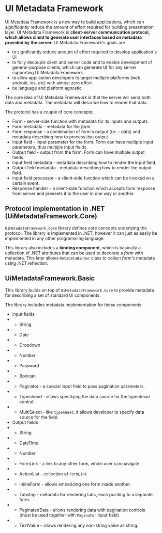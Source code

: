 # UI Metadata Framework

UI Metadata Framework is a new way to build applications, which can *significantly* reduce the amount of effort required for building presentation layer. UI Metadata Framework is **client-server communication protocol, which allows client to generate user interfaces based on metadata provided by the server**. UI Metadata Framework's goals are

* to significantly reduce amount of effort required to develop application's UI
* to fully decouple client and server code and to enable development of general-purpose clients, which can generate UI for any server supporting UI Metadata Framework
* to allow application developers to target multiple platforms (web, android, ios, etc) with almost zero effort
* be language and platform agnostic

The core idea of UI Metadata Framework is that the server will send both data and metadata. The metadata will describe how to render that data.

The protocol has a couple of core concepts:

* Form - server-side function with metadata for its inputs and outputs.
* Form metadata - metadata for the *form*
* Form response - a combination of form's output (i.e. - data) and metadata describing how to process that output
* Input field - input parameter for the form. Form can have multiple input parameters, thus multiple input fields.
* Output field - output from the form. Form can have multiple output fields.
* Input field metadata - metadata describing how to render the input field.
* Output field metadata - metadata describing how to render the output field.
* Input field processor - a client-side function which can be invoked on a certain event.
* Response handler - a client-side function which accepts form response from server and presents it to the user in one way or another.

## Protocol implementation in .NET (UiMetadataFramework.Core)

`UiMetadataFramework.Core` library defines core concepts underlying the protocol. The library is implemented in .NET, however it can just as easily be implemented in any other programming language. 

This library also includes a **binding component**, which is basically a collection of .NET attributes that can be used to decorate a *form* with metadata. This later allows `MetadataBinder` class to collect *form's* metadata using .NET reflection.

## UiMetadataFramework.Basic

This library builds on top of `UiMetadataFramework.Core` to provide metadata for describing a set of standard UI components.

The library includes metadata implementation for these components:

* Input fields
* * String
* * Date
* * Dropdown
* * Number
* * Password
* * Boolean
* * Paginator - a special input field to pass pagination parameters.
* * Typeahead - allows specifying the data source for the typeahead control.
* * MultiSelect - like `typeahead`, it allows developer to specify data source for the field.
* Output fields
* * String
* * DateTime
* * Number
* * FormLink - a link to any other form, which user can navigate.
* * ActionList - collection of `FormLink`
* * InlineForm - allows embedding one form inside another.
* * Tabstrip - metadata for rendering tabs, each pointing to a separate form.
* * PaginatedData - allows rendering data with pagination controls (must be used together with `Paginator` input field)
* * TextValue - allows rendering any non-string value as string.